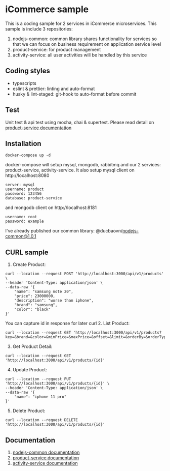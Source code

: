 # iCommerce sample
This is a coding sample for 2 services in iCommerce microservices. This sample is include 3 repositories:
1. nodejs-common: common library shares functionality for services so that we can focus on business requirement on application service level
2. product-service: for product management
3. activity-service: all user activities will be handled by this service
## Coding styles
- typescripts
- eslint & prettier: linting and auto-format
- husky & lint-staged: git-hook to auto-format before commit
## Test
Unit test & api test using mocha, chai & supertest. Please read detail on [product-service documentation](https://github.com/ducbaovn/vdc-test/blob/master/product-service/README.md)
## Installation
```
docker-compose up -d
```
docker-compose will setup mysql, mongodb, rabbitmq and our 2 services: product-service, activity-service.
It also setup mysql client on http://localhost:8080 
```
server: mysql
username: product
password: 123456
database: product-service
```
and mongodb client on http://localhost:8181
```
username: root
password: example
```
I've already published our common library: @ducbaovn/nodejs-common@1.0.1
## CURL sample
1. Create Product:
```
curl --location --request POST 'http://localhost:3000/api/v1/products' \
--header 'Content-Type: application/json' \
--data-raw '{
    "name": "samsung note 20",
    "price": 23000000,
    "description": "worse than iphone",
    "brand": "samsung",
    "color": "black"
}'
```
You can capture id in response for later curl
2. List Product:
```
curl --location --request GET 'http://localhost:3000/api/v1/products?key=&brand=&color=&minPrice=&maxPrice=&offset=&limit=&orderBy=&orderType='
```
3. Get Product Detail:
```
curl --location --request GET 'http://localhost:3000/api/v1/products/{id}'
```
4. Update Product:
```
curl --location --request PUT 'http://localhost:3000/api/v1/products/{id}' \
--header 'Content-Type: application/json' \
--data-raw '{
    "name": "iphone 11 pro"
}'
```
5. Delete Product:
```
curl --location --request DELETE 'http://localhost:3000/api/v1/products/{id}'
```
## Documentation
1. [nodejs-common documentation](https://github.com/ducbaovn/vdc-test/blob/master/nodejs-common/README.md)
2. [product-service documentation](https://github.com/ducbaovn/vdc-test/blob/master/product-service/README.md)
3. [activity-service documentation](https://github.com/ducbaovn/vdc-test/blob/master/activity-service/README.md)